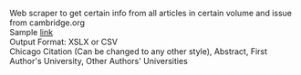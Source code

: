 Web scraper to get certain info from all articles in certain volume and issue from cambridge.org  
Sample [link](https://www.cambridge.org/core/journals/american-political-science-review/issue/C8F012F00B0AC2E021E2BC2142FA6AF5?sort=canonical.position%3Aasc&pageNum=2&searchWithinIds=C8F012F00B0AC2E021E2BC2142FA6AF5&productType=JOURNAL_ARTICLE&template=cambridge-core%2Fjournal%2Farticle-listings%2Flistings-wrapper&hideArticleJournalMetaData=true&displayNasaAds=false)  
Output Format: XSLX or CSV  
Chicago Citation (Can be changed to any other style), Abstract, First Author's University, Other Authors' Universities  
